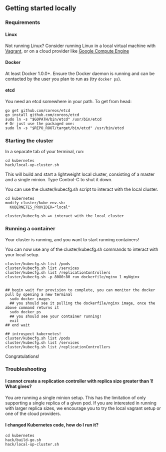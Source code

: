 ## Getting started locally

### Requirements 

#### Linux

Not running Linux? Consider running Linux in a local virtual machine with [Vagrant](vagrant.md), or on a cloud provider like [Google Compute Engine](gce.md)

#### Docker

At least Docker 1.0.0+. Ensure the Docker daemon is running and can be contacted by the user you plan to run as (try `docker ps`).

#### etcd

You need an etcd somewhere in your path. To get from head:

```
go get github.com/coreos/etcd
go install github.com/coreos/etcd
sudo ln -s "$GOPATH/bin/etcd" /usr/bin/etcd
# Or just use the packaged one:
sudo ln -s "$REPO_ROOT/target/bin/etcd" /usr/bin/etcd
```

### Starting the cluster

In a separate tab of your terminal, run:

```
cd kubernetes
hack/local-up-cluster.sh
```

This will build and start a lightweight local cluster, consisting of a master and a single minion. Type Control-C to shut it down.

You can use the cluster/kubecfg.sh script to interact with the local cluster.

```
cd kubernetes
modify cluster/kube-env.sh:
  KUBERNETES_PROVIDER="local"

cluster/kubecfg.sh => interact with the local cluster
```

### Running a container

Your cluster is running, and you want to start running containers!

You can now use any of the cluster/kubecfg.sh commands to interact with your local setup.
```
cluster/kubecfg.sh list /pods
cluster/kubecfg.sh list /services
cluster/kubecfg.sh list /replicationControllers
cluster/kubecfg.sh -p 8080:80 run dockerfile/nginx 1 myNginx


## begin wait for provision to complete, you can monitor the docker pull by opening a new terminal
  sudo docker images
  ## you should see it pulling the dockerfile/nginx image, once the above command returns it
  sudo docker ps
  ## you should see your container running!
  exit
## end wait

## introspect kubernetes!
cluster/kubecfg.sh list /pods
cluster/kubecfg.sh list /services
cluster/kubecfg.sh list /replicationControllers
```

Congratulations!

### Troubleshooting

#### I cannot create a replication controller with replica size greater than 1!  What gives?

You are running a single minion setup.  This has the limitation of only supporting a single replica of a given pod.  If you are interested in running with larger replica sizes, we encourage you to try the local vagrant setup or one of the cloud providers.

#### I changed Kubernetes code, how do I run it?

```
cd kubernetes
hack/build-go.sh
hack/local-up-cluster.sh
```
